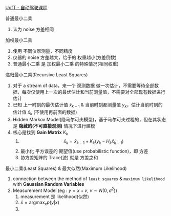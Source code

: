 
[UofT - 自动驾驶课程](https://space.bilibili.com/144564877/channel/collectiondetail?sid=4047592)




普通最小二乘
1. 认为 noise 方差相同

加权最小二乘
1. 使用 不同仪器测量，不同精度
2. 仪器的 noise 方差越大，给予的 权重越小(方差倒数)
3. 普通最小二乘 是 加权最小二乘 的特殊情况(相同权重)

递归最小二乘(Recursive Least Squares)
1. 对于 a stream of data，来一个 观测数据 做一次估计，不需要等待全部数据，每次仅使用上一次的最优估计和当前测量值，不需要对全部现有数据进行估计
2. 已知 上一时刻的最优估计值 $\hat{x}_{k-1}$ & 当前时刻都测量值 $y_k$，估计当前时刻的估计值 $\hat{x}_{k}$ (不使用再前面的数据)
3. Hidden Markov Model(隐马尔可夫模型)，基于马尔可夫过程的，但在其状态是 **隐藏的(不可直接观测)** 情况下进行建模
4. 核心是找到 **Gain Matrix** $K_k$
   1. $$\hat{x}_k = \hat{x}_{k-1} + K_k ( y_k - H_k \hat{x}_{k-1})$$
   2. 最小化 平方误差的 期望值(use probabilistic function)，即 方差
   3. 协方差矩阵的 Trace(迹) 就是 方差之和


最小二乘(Least Squares) & 最大似然(Maximum Likelihood)
1. connection between the method of `least squares` & `maximum likelihood` with **Gaussian Random Variables**
2. Measurement Model (eg : $y=x+v$, $v \sim N(0, \sigma^2)$)
   1. measurement 是 likelihood(似然)
   2. $\hat{x} = \text{argmax}_x p(y|x)$
   3.

